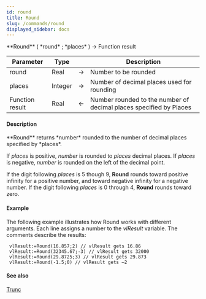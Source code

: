 ```yaml
---
id: round
title: Round
slug: /commands/round
displayed_sidebar: docs
---
```


<!--REF #_command_.Round.Syntax-->**Round** ( *round* ; *places* ) -> Function result<!-- END REF-->
<!--REF #_command_.Round.Params-->
| Parameter | Type |  | Description |
| --- | --- | --- | --- |
| round | Real | &srarr; | Number to be rounded |
| places | Integer | &srarr; | Number of decimal places used for rounding |
| Function result | Real | &larr; | Number rounded to the number of decimal places specified by Places |

<!-- END REF-->

#### Description 

<!--REF #_command_.Round.Summary-->**Round** returns *number* rounded to the number of decimal places specified by *places*.<!-- END REF-->

If *places* is positive, *number* is rounded to *places* decimal places. If *places* is negative, *number* is rounded on the left of the decimal point.

If the digit following *places* is 5 though 9, **Round** rounds toward positive infinity for a positive number, and toward negative infinity for a negative number. If the digit following *places* is 0 through 4, **Round** rounds toward zero.

#### Example 

The following example illustrates how Round works with different arguments. Each line assigns a number to the *vlResult* variable. The comments describe the results:

```4d
 vlResult:=Round(16.857;2) // vlResult gets 16.86
 vlResult:=Round(32345.67;-3) // vlResult gets 32000
 vlResult:=Round(29.8725;3) // vlResult gets 29.873
 vlResult:=Round(-1.5;0) // vlResult gets –2
```

#### See also 

[Trunc](trunc.md)  